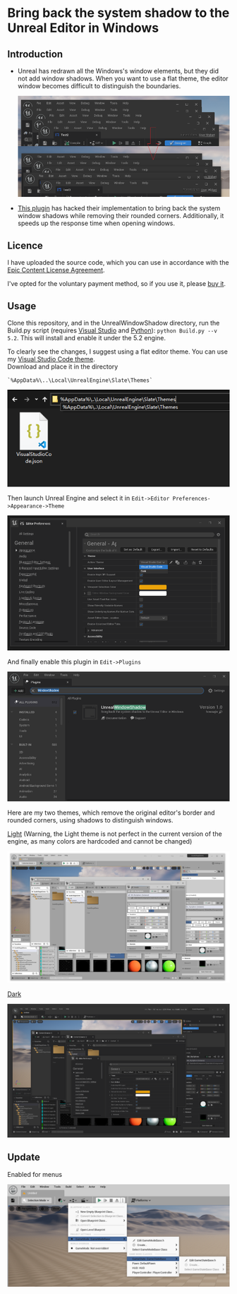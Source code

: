 # Bring back the system shadow to the Unreal Editor in Windows

## Introduction

* Unreal has redrawn all the Windows's window elements, but they did not add window shadows.
When you want to use a flat theme, the editor window becomes difficult to distinguish the boundaries.

    ![comparison](images/comparison.png)

* [This plugin](https://www.unrealengine.com/marketplace/slug/cde82875e27446b6b13799335c0889db) has hacked their implementation to bring back the system window shadows while removing their rounded corners. Additionally, it speeds up the response time when opening windows.  

## Licence

I have uploaded the source code, which you can use in accordance with the [Epic Content License Agreement](https://www.unrealengine.com/en-US/eula/content).

I've opted for the voluntary payment method, so if you use it, please [buy it](https://www.unrealengine.com/marketplace/slug/cde82875e27446b6b13799335c0889db).

## Usage

Clone this repository, and in the UnrealWindowShadow directory, run the Build.py script (requires [Visual Studio](https://docs.unrealengine.com/5.3/en-US/setting-up-visual-studio-development-environment-for-cplusplus-projects-in-unreal-engine/) and [Python](https://www.python.org/)): `python Build.py --v 5.2`. This will install and enable it under the 5.2 engine.

To clearly see the changes, I suggest using a flat editor theme. You can use my [Visual Studio Code theme](BorderlessLight.json).  
Download and place it in the directory

    `%AppData%\..\Local\UnrealEngine\Slate\Themes`

  ![change theme](images/theme.png)

  Then launch Unreal Engine and select it in `Edit->Editor Preferences->Appearance->Theme`

  ![active theme](images/active_theme.png)

  And finally enable this plugin in `Edit->Plugins`

  ![enable](images/enable.png)

Here are my two themes, which remove the original editor's border and rounded corners, using shadows to distinguish windows. 

  [Light](BorderlessLight.json) (Warning, the Light theme is not perfect in the current version of the engine, as many colors are hardcoded and cannot be changed)
  
  ![enable](images/light.png)

  [Dark](BorderlessDark.json)

  ![enable](images/dark.png)

## Update

  Enabled for menus

  ![flat_menu](images/flat_menu.png)
